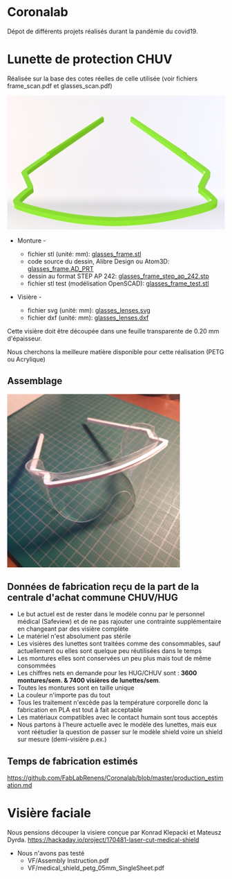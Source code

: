 # Coronalab

Dépot de différents projets réalisés durant la pandémie du covid19.

# Lunette de protection CHUV
 
Réalisée sur la base des cotes réelles de celle utilisée (voir fichiers frame_scan.pdf et glasses_scan.pdf)

![Frame](frame.jpg "Frame rendering")

- Monture - 
	- fichier stl (unité: mm): [glasses_frame.stl](glasses_frame.stl)
	- code source du dessin, Alibre Design ou Atom3D: [glasses_frame.AD_PRT](glasses_frame.AD_PRT)
	- dessin au format STEP AP 242: [glasses_frame_step_ap_242.stp](glasses_frame_step_ap_242.stp)
	- fichier stl test (modélisation OpenSCAD): [glasses_frame_test.stl](glasses_frame_test.stl)

- Visière -
	- fichier svg (unité: mm): [glasses_lenses.svg](glasses_lenses.svg)
	- fichier dxf (unité: mm): [glasses_lenses.dxf](glasses_lenses.dxf)

Cette visière doit être découpée dans une feuille transparente de 0.20 mm d'épaisseur.

Nous cherchons la meilleure matière disponible pour cette réalisation (PETG ou Acrylique)

## Assemblage

<img src="glasses_assembled.jpg" width="400" />

## Données de fabrication reçu de la part de la centrale d'achat commune CHUV/HUG

- Le but actuel est de rester dans le modèle connu par le personnel médical (Safeview) et de ne pas rajouter une contrainte supplémentaire en changeant par des visière complète
- Le matériel n'est absolument pas stérile
- Les visières des lunettes sont traitées comme des consommables, sauf actuellement ou elles sont quelque peu réutilisées dans le temps
- Les montures elles sont conservées un peu plus mais tout de même consommées 
- Les chiffres nets en demande pour les HUG/CHUV sont : **3600 montures/sem. & 7400 visières de lunettes/sem**.
- Toutes les montures sont en taille unique
- La couleur n'importe pas du tout 
- Tous les traitement n'excède pas la température corporelle donc la fabrication en PLA est tout à fait acceptable
- Les matériaux compatibles avec le contact humain sont tous acceptés
- Nous partons à l'heure actuelle avec le modèle des lunettes, mais eux vont réétudier la question de passer sur le modèle shield voire un shield sur mesure (demi-visière p.ex.)

## Temps de fabrication estimés

https://github.com/FabLabRenens/Coronalab/blob/master/production_estimation.md

# Visière faciale

Nous pensions découper la visiere conçue par Konrad Klepacki et Mateusz Dyrda.
https://hackaday.io/project/170481-laser-cut-medical-shield

- Nous n'avons pas testé
	- VF/Assembly Instruction.pdf
	- VF/medical_shield_petg_05mm_SingleSheet.pdf
	


